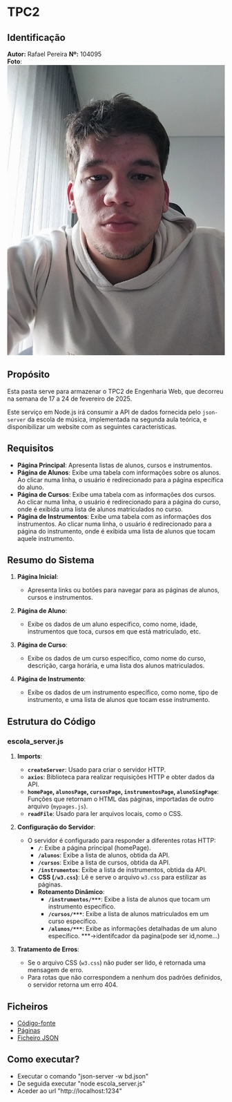 # TPC2

## Identificação
**Autor:** Rafael Pereira
**Nº:** 104095  
**Foto**:![Rafael Pereira](../rafael.jpeg)

## Propósito 
Esta pasta serve para armazenar o TPC2 de Engenharia Web, que decorreu na semana de 17 a 24 de fevereiro de 2025.


Este serviço em Node.js irá consumir a API de dados fornecida pelo `json-server` da escola de música, implementada na segunda aula teórica, e disponibilizar um website com as seguintes características.

## Requisitos

- **Página Principal**: Apresenta listas de alunos, cursos e instrumentos.
- **Página de Alunos**: Exibe uma tabela com informações sobre os alunos. Ao clicar numa linha, o usuário é redirecionado para a página específica do aluno.
- **Página de Cursos**: Exibe uma tabela com as informações dos cursos. Ao clicar numa linha, o usuário é redirecionado para a página do curso, onde é exibida uma lista de alunos matriculados no curso.
- **Página de Instrumentos**: Exibe uma tabela com as informações dos instrumentos. Ao clicar numa linha, o usuário é redirecionado para a página do instrumento, onde é exibida uma lista de alunos que tocam aquele instrumento.

## Resumo do Sistema

1. **Página Inicial**:
    - Apresenta links ou botões para navegar para as páginas de alunos, cursos e instrumentos.

2. **Página de Aluno**:
    - Exibe os dados de um aluno específico, como nome, idade, instrumentos que toca, cursos em que está matriculado, etc.

3. **Página de Curso**:
    - Exibe os dados de um curso específico, como nome do curso, descrição, carga horária, e uma lista dos alunos matriculados.

4. **Página de Instrumento**:
    - Exibe os dados de um instrumento específico, como nome, tipo de instrumento, e uma lista de alunos que tocam esse instrumento.

## Estrutura do Código
### escola_server.js
1. **Imports**:
    - **`createServer`**: Usado para criar o servidor HTTP.
    - **`axios`**: Biblioteca para realizar requisições HTTP e obter dados da API.
    - **`homePage`, `alunosPage`, `cursosPage`, `instrumentosPage`, `alunoSingPage`**: Funções que retornam o HTML das páginas, importadas de outro arquivo (`mypages.js`).
    - **`readFile`**: Usado para ler arquivos locais, como o CSS.

2. **Configuração do Servidor**:
    - O servidor é configurado para responder a diferentes rotas HTTP:
        - **`/`**: Exibe a página principal (homePage).
        - **`/alunos`**: Exibe a lista de alunos, obtida da API.
        - **`/cursos`**: Exibe a lista de cursos, obtida da API.
        - **`/instrumentos`**: Exibe a lista de instrumentos, obtida da API.
        - **CSS (`/w3.css`)**: Lê e serve o arquivo `w3.css` para estilizar as páginas.
        - **Roteamento Dinâmico**:
            - **`/instrumentos/***`**: Exibe a lista de alunos que tocam um instrumento específico.
            - **`/cursos/***`**: Exibe a lista de alunos matriculados em um curso específico.
            - **`/alunos/***`**: Exibe as informações detalhadas de um aluno específico.
***->identifcador da pagina(pode ser id,nome...)

3. **Tratamento de Erros**:
    - Se o arquivo CSS (`w3.css`) não puder ser lido, é retornada uma mensagem de erro.
    - Para rotas que não correspondem a nenhum dos padrões definidos, o servidor retorna um erro 404.
  

## Ficheiros
- [Código-fonte](escola_server.js)
- [Páginas](mypages.js)
- [Ficheiro JSON](db.json)

## Como executar?
- Executar o comando "json-server -w bd.json"
- De seguida executar "node escola_server.js"
- Aceder ao url "http://localhost:1234"
